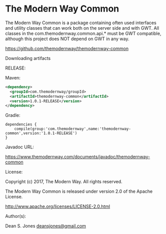 The Modern Way Common
======

The Modern Way Common is a package containing often used interfaces and utility classes that can work both on the server side and with GWT. All classes in the com.themodernway.common.api.* must be GWT compatible, although this project does NOT depend on GWT in any way.

https://github.com/themodernway/themodernway-common

Downloading artifacts

RELEASE:

Maven:
```xml
<dependency>
  <groupId>com.themodernway/groupId>
  <artifactId>themodernway-common</artifactId>
  <version>1.0.1-RELEASE</version>
</dependency>
```
Gradle:
```
dependencies {
    compile(group:'com.themodernway',name:'themodernway-common',version:'1.0.1-RELEASE')
}
```
Javadoc URL:

https://www.themodernway.com/documents/javadoc/themodernway-common

License:

Copyright (c) 2017, The Modern Way. All rights reserved.

The Modern Way Common is released under version 2.0 of the Apache License.

http://www.apache.org/licenses/LICENSE-2.0.html

Author(s):

Dean S. Jones
deansjones@gmail.com
